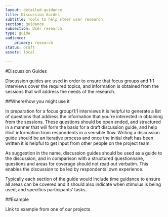 ```yaml
---
layout: detailed-guidance
title: Discussion Guides
subtitle: Tools to help steer user research
section: guidance
subsection: User research
type: guide 
audience: 
    primary: research 
status: draft
assets: local

---
```

    
#Discussion Guides

Discussion guides are used in order to ensure that focus groups and 1:1 interviews cover the required topics, and information is obtained from the sessions that will address the needs of the research. 

##Where/how you might use it

In preparation for a focus group/1:1 interviews it is helpful to generate a list of questions that address the information that you're interested in obtaining from the sessions. These questions should be open ended, and structured in a manner that will form the basis for a draft discussion guide, and help illicit information from respondents in a sensible flow. Writing a discussion guide should be an iterative process and once the initial draft has been written it is helpful to get input from other people on the project team. 

As suggestion in the name, discussion guides should be used as a guide to the discussion, and in comparison with a structured questionnaire, questions and areas for coverage should not read out verbatim. This enables the discussion to be led by respondents’ own experience.

Typically each section of the guide would include time guidance to ensure all areas can be covered and it should also indicate when stimulus is being used, and specifics participants’ tasks.

##Example

Link to example from one of our projects

